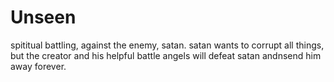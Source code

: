 # Unseen
spititual battling, against the enemy, satan. satan wants to corrupt all things, but the creator and his helpful battle angels will defeat satan andnsend him away forever.
